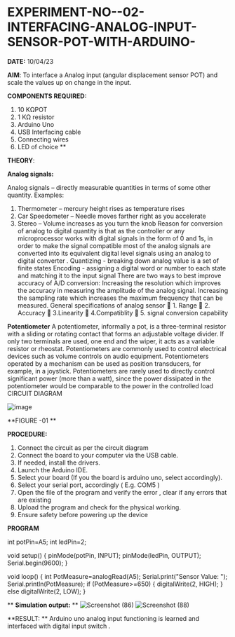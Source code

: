 # EXPERIMENT-NO--02-INTERFACING-ANALOG-INPUT-SENSOR-POT-WITH-ARDUINO-


**DATE:** 10/04/23

**AIM**:  To interface a Analog  input (angular displacement sensor POT) and scale the values up on change in the input.


**COMPONENTS REQUIRED:**
1.	10 KΩPOT
2.	1 KΩ resistor 
3.	Arduino Uno 
4.	USB Interfacing cable 
5.	Connecting wires 
6.	LED of choice 
**


**THEORY**: 

**Analog signals:**

Analog signals – directly measurable quantities in terms of some other quantity.
Examples:
1. Thermometer – mercury height rises as temperature rises
2. Car Speedometer – Needle moves farther right as you accelerate
3. Stereo – Volume increases as you turn the knob
Reason for conversion of analog to digital quantity is that as the controller or any microprocessor works with digital signals in the form of 0 and 1s, in order to make the signal compatible  most of the analog signals are converted into its equivalent digital level signals using an analog to digital converter .
Quantizing - breaking down analog value is a set of finite states
Encoding - assigning a digital word or number to each state and matching it to the input signal
 There are two ways to best improve accuracy of A/D conversion:
Increasing the resolution which improves the accuracy in measuring the amplitude of the analog signal.
Increasing the sampling rate which increases the maximum frequency that can be measured.
General specifications of analog sensor
	1. Range
	2. Accuracy
	3.Linearity
	4.Compatiblity
	5. signal conversion capability

**Potentiometer**
A potentiometer, informally a pot, is a three-terminal resistor with a sliding or rotating contact that forms an adjustable voltage divider. If only two terminals are used, one end and the wiper, it acts as a variable resistor or rheostat.
Potentiometers are commonly used to control electrical devices such as volume controls on audio equipment. Potentiometers operated by a mechanism can be used as position transducers, for example, in a joystick. Potentiometers are rarely used to directly control significant power (more than a watt), since the power dissipated in the potentiometer would be comparable to the power in the controlled load
CIRCUIT DIAGRAM





![image](https://user-images.githubusercontent.com/36288975/163530788-eec3cdc3-95e8-4d2d-8349-6d0ea4c9439c.png)

**FIGURE -01
**

**PROCEDURE:**

1.	Connect the circuit as per the circuit diagram 
2.	Connect the board to your computer via the USB cable.
3.	If needed, install the drivers.
4.	Launch the Arduino IDE.
5.	Select your board (If you the board is arduino uno, select accordingly).
6.	Select your serial port, accordingly ( E.g. COM5 )
7.	Open the file of the program  and verify the error , clear if any errors that are existing 
8.	Upload the program and check for the physical working. 
9.	Ensure safety before powering up the device 



**PROGRAM** 
 
int potPin=A5;
int ledPin=2;

void setup()
{
  pinMode(potPin, INPUT);
  pinMode(ledPin, OUTPUT);
  Serial.begin(9600);
}

void loop()
{
  int PotMeasure=analogRead(A5);
  Serial.print("Sensor Value: ");
  Serial.println(PotMeasure);
  if (PotMeasure>=650)
  {
    digitalWrite(2, HIGH);
  }
  else
    digitalWrite(2, LOW);
}








**
**Simulation output:** 
**
![Screenshot (86)](https://github.com/JeyaKrishnaSJ/EXPERIMENT-NO--03-INTERFACING-ANALOG-INPUT-SENSOR-POT-WITH-ARDUINO-/assets/118707091/fc196ada-5692-4524-9f54-c54e099f2865)
![Screenshot (88)](https://github.com/JeyaKrishnaSJ/EXPERIMENT-NO--03-INTERFACING-ANALOG-INPUT-SENSOR-POT-WITH-ARDUINO-/assets/118707091/3a3b65b9-1012-46ba-9b75-a98af77ee422)









**RESULT: ** Arduino uno analog input functioning is learned and interfaced with digital input switch .
